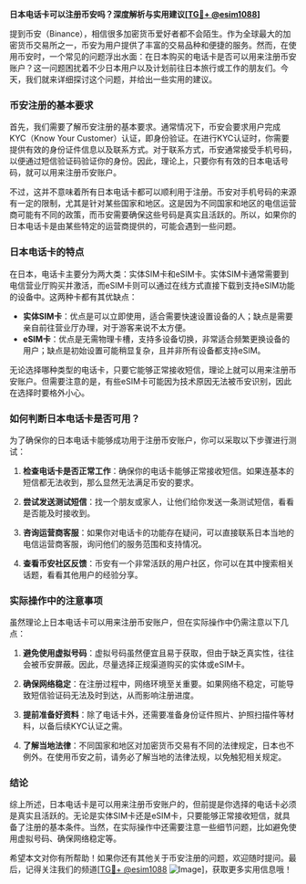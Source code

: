 **日本电话卡可以注册币安吗？深度解析与实用建议[[TG💪+ @esim1088](https://t.me/s/esim1088)]**

提到币安（Binance），相信很多加密货币爱好者都不会陌生。作为全球最大的加密货币交易所之一，币安为用户提供了丰富的交易品种和便捷的服务。然而，在使用币安时，一个常见的问题浮出水面：在日本购买的电话卡是否可以用来注册币安账户？这一问题困扰着不少日本用户以及计划前往日本旅行或工作的朋友们。今天，我们就来详细探讨这个问题，并给出一些实用的建议。

### 币安注册的基本要求

首先，我们需要了解币安注册的基本要求。通常情况下，币安会要求用户完成KYC（Know Your Customer）认证，即身份验证。在进行KYC认证时，你需要提供有效的身份证件信息以及联系方式。对于联系方式，币安通常接受手机号码，以便通过短信验证码验证你的身份。因此，理论上，只要你有有效的日本电话号码，就可以用来注册币安账户。

不过，这并不意味着所有日本电话卡都可以顺利用于注册。币安对手机号码的来源有一定的限制，尤其是针对某些国家和地区。这是因为不同国家和地区的电信运营商可能有不同的政策，而币安需要确保这些号码是真实且活跃的。所以，如果你的日本电话卡是由某些特定的运营商提供的，可能会遇到一些问题。

### 日本电话卡的特点

在日本，电话卡主要分为两大类：实体SIM卡和eSIM卡。实体SIM卡通常需要到电信营业厅购买并激活，而eSIM卡则可以通过在线方式直接下载到支持eSIM功能的设备中。这两种卡都有其优缺点：

- **实体SIM卡**：优点是可以立即使用，适合需要快速设置设备的人；缺点是需要亲自前往营业厅办理，对于游客来说不太方便。
- **eSIM卡**：优点是无需物理卡槽，支持多设备切换，非常适合频繁更换设备的用户；缺点是初始设置可能稍显复杂，且并非所有设备都支持eSIM。

无论选择哪种类型的电话卡，只要它能够正常接收短信，理论上就可以用来注册币安账户。但需要注意的是，有些eSIM卡可能因为技术原因无法被币安识别，因此在选择时要格外小心。

### 如何判断日本电话卡是否可用？

为了确保你的日本电话卡能够成功用于注册币安账户，你可以采取以下步骤进行测试：

1. **检查电话卡是否正常工作**：确保你的电话卡能够正常接收短信。如果连基本的短信都无法收到，那么显然无法满足币安的要求。
   
2. **尝试发送测试短信**：找一个朋友或家人，让他们给你发送一条测试短信，看看是否能及时接收到。

3. **咨询运营商客服**：如果你对电话卡的功能存在疑问，可以直接联系日本当地的电信运营商客服，询问他们的服务范围和支持情况。

4. **查看币安社区反馈**：币安有一个非常活跃的用户社区，你可以在其中搜索相关话题，看看其他用户的经验分享。

### 实际操作中的注意事项

虽然理论上日本电话卡可以用来注册币安账户，但在实际操作中仍需注意以下几点：

1. **避免使用虚拟号码**：虚拟号码虽然便宜且易于获取，但由于缺乏真实性，往往会被币安屏蔽。因此，尽量选择正规渠道购买的实体或eSIM卡。

2. **确保网络稳定**：在注册过程中，网络环境至关重要。如果网络不稳定，可能导致短信验证码无法及时到达，从而影响注册进度。

3. **提前准备好资料**：除了电话卡外，还需要准备身份证件照片、护照扫描件等材料，以备后续KYC认证之需。

4. **了解当地法律**：不同国家和地区对加密货币交易有不同的法律规定，日本也不例外。在使用币安之前，请务必了解当地的法律法规，以免触犯相关规定。

### 结论

综上所述，日本电话卡是可以用来注册币安账户的，但前提是你选择的电话卡必须是真实且活跃的。无论是实体SIM卡还是eSIM卡，只要能够正常接收短信，就具备了注册的基本条件。当然，在实际操作中还需要注意一些细节问题，比如避免使用虚拟号码、确保网络稳定等。

希望本文对你有所帮助！如果你还有其他关于币安注册的问题，欢迎随时提问。最后，记得关注我们的频道[[TG💪+ @esim1088](https://t.me/s/esim1088) ![Image](https://i.postimg.cc/4NQfJmqS/Snipaste-2025-05-13-00-14-12.png)]，获取更多实用信息哦！